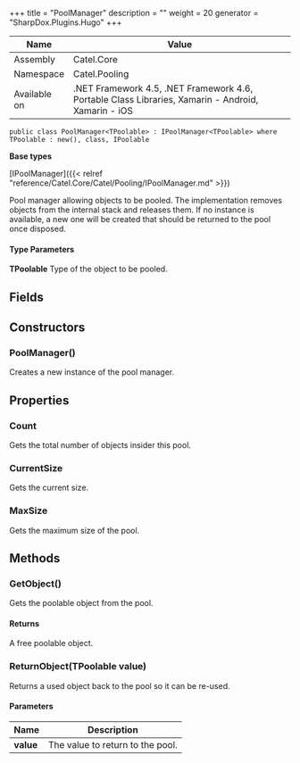 

+++
title = "PoolManager" 
description = ""
weight = 20
generator = "SharpDox.Plugins.Hugo"
+++

Name|Value
---|---
Assembly|Catel.Core
Namespace|Catel.Pooling
Available on|.NET Framework 4.5, .NET Framework 4.6, Portable Class Libraries, Xamarin - Android, Xamarin - iOS

```
public class PoolManager<TPoolable> : IPoolManager<TPoolable> where TPoolable : new(), class, IPoolable 
```

**Base types**

[IPoolManager]({{< relref "reference/Catel.Core/Catel/Pooling/IPoolManager.md" >}})

Pool manager allowing objects to be pooled. The implementation removes objects from the internal stack and releases them. If no instance is available, a new one will be created that should be returned to the pool once disposed.

#### Type Parameters

**TPoolable**
Type of the object to be pooled.

## Fields

## Constructors

### PoolManager()

Creates a new instance of the pool manager.

## Properties

### Count

Gets the total number of objects insider this pool.

### CurrentSize

Gets the current size.

### MaxSize

Gets the maximum size of the pool.

## Methods

### GetObject()

Gets the poolable object from the pool.

#### Returns

A free poolable object.

### ReturnObject(TPoolable value)

Returns a used object back to the pool so it can be re-used.

#### Parameters

Name|Description
---|---
**value**|The value to return to the pool.

